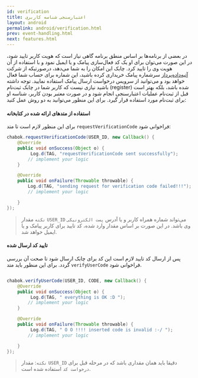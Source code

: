 ```yaml
---
id: verification
title: اعتبارسنجی شناسه کاربری
layout: android
permalink: android/verification.html
prev: event-handling.html
next: features.html
---
```


در بعضی از برنامه‌ها بر اساس منطق برنامه گاهی نیاز است که هویت کاربر تایید شود، در این صورت می‌توان برای او یک کد فعال‌سازی پیامک و یا ایمیل نمود و با استفاده از آن هویت وی را تایید کرد. چابک این امکان را به شما می‌دهد، درصورتیکه از شرکت [آتیه‌داده‌پرداز](http://www.adpdigital.com) سرشماره پیامک خریداری کرده باشید، این شماره برای حساب شما فعال خواهد بود و می‌توانید از سرویس درخواست ارسال پیامک استفاده نمایید. توجه داشته باشید نیازی نیست که کاربر شما در چابک ثبت‌نام (register) شده باشد، بلکه بهتر است قبل از ثبت‌نام عملیات اعتبارسنجی انجام شود و در صورت معتبر بودن کاربر، شناسه او برای ثبت‌نام مورد استفاده قرار گیرد. برای این منظور می‌توانید به دو روش عمل کنید:


#### استفاده از متدهای ارائه شده در کتابخانه

برای این منظور لازم است تا متد `requestVerificationCode` فراخوانی شود:

```java
chabok.requestVerificationCode(USER_ID, new Callback() {
    @Override
    public void onSuccess(Object o) {
         Log.d(TAG, "requestVerificationCode sent successfully");
        // implement your logic
    }

    @Override
    public void onFailure(Throwable throwable) {
        Log.d(TAG, "sending request for verification code failed!!!");
        // implement your logic

    }
});

```

> `نکته` مقدار `USER_ID` می‌تواند شماره‌ همراه کاربر و یا آدرس `پست الکترونیکی`
> وی باشد. در این صورت بر اساس مقدار وارد شده، کد تایید برای کاربر پیامک
>  و یا ایمیل خواهد شد.



#### تایید کد ارسال شده

پس از ارسال کد تایید لازم است این کد برای چابک ارسال شود تا صحت آن بررسی گردد. برای این منظور باید متد `verifyUserCode` فراخوانی شود.

```java

chabok.verifyUserCode(USER_ID, CODE, new Callback() {
    @Override
    public void onSuccess(Object o) { 
         Log.d(TAG, " everything is OK :D ");
        // implement your logic
    }

    @Override
    public void onFailure(Throwable throwable) {
         Log.d(TAG, " O O !!!! inserted code is invalid :-/ ");
        // implement your logic

    }
});

```

>  `نکته`: مقدار `USER_ID`  دقیقا باید همان مقداری باشد که در مرحله قبل
> برای `درخواست کد` استفاده شده است.
